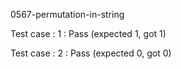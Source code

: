 
0567-permutation-in-string


Test case : 1 : Pass
 (expected 1, got 1)



Test case : 2 : Pass
 (expected 0, got 0)


